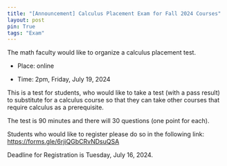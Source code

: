```yaml
---
title: "[Announcement] Calculus Placement Exam for Fall 2024 Courses"
layout: post
pin: True 
tags: "Exam"
---
```

The math faculty would like to organize a calculus placement test. 

- Place: online

- Time: 2pm, Friday, July 19, 2024

This is a test for students, who would like to take a test (with a pass result) 
to substitute for a calculus course so that they can take other courses that 
require calculus as a prerequisite.

The test is 90 minutes and there will 30 questions (one point for each).


Students who would like to register please do so in the following link: <https://forms.gle/6rjiQGbCRvNDsuQSA> 

Deadline for Registration is Tuesday, July 16, 2024.
